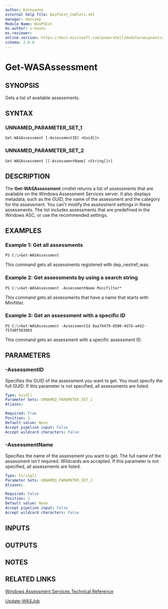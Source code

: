 ```yaml
---
author: Kateyanne
external help file: WasPsExt_Cmdlets.xml
manager: dansimp
Module Name: WasPSExt
ms.author: v-kaunu
ms.reviewer: 
online version: https://docs.microsoft.com/powershell/module/waspsext/get-wasassessment?view=windowsserver2012-ps&wt.mc_id=ps-gethelp
schema: 2.0.0
---
```


# Get-WASAssessment

## SYNOPSIS
Gets a list of available assessments.

## SYNTAX

### UNNAMED_PARAMETER_SET_1
```
Get-WASAssessment [-AssessmentID] <Guid[]>
```

### UNNAMED_PARAMETER_SET_2
```
Get-WASAssessment [[-AssessmentName] <String[]>]
```

## DESCRIPTION
The **Get-WASAssessment** cmdlet returns a list of assessments that are available on the Windows Assessment Services server.
It also displays metadata, such as the GUID, the name of the assessment and the category for the assessment.
You can't modify the assessment settings in these assessments.
The list includes assessments that are predefined in the Windows ASC, or use the recommended settings.

## EXAMPLES

### Example 1: Get all assessments
```
PS C:\>Get-WASAssessment
```

This command gets all assessments registered with dep_nextref_was.

### Example 2: Get assessments by using a search string
```
PS C:\>Get-WASAssessment -AssessmentName Minifilter*
```

This command gets all assessments that have a name that starts with Minifilter.

### Example 3: Get an assessment with a specific ID
```
PS C:\>Get-WASAssessment -AssessmentId 8aa74479-d580-4d74-a4d2-f57d0f503003
```

This command gets an assessment with a specific assessment ID.

## PARAMETERS

### -AssessmentID
Specifies the GUID of the assessment you want to get.
You must specify the full GUID.
If this parameter is not specified, all assessments are listed.

```yaml
Type: Guid[]
Parameter Sets: UNNAMED_PARAMETER_SET_1
Aliases: 

Required: True
Position: 1
Default value: None
Accept pipeline input: False
Accept wildcard characters: False
```

### -AssessmentName
Specifies the name of the assessment you want to get.
The full name of the assessment isn't required.
Wildcards are accepted.
If this parameter is not specified, all assessments are listed.

```yaml
Type: String[]
Parameter Sets: UNNAMED_PARAMETER_SET_2
Aliases: 

Required: False
Position: 1
Default value: None
Accept pipeline input: False
Accept wildcard characters: False
```

## INPUTS

## OUTPUTS

## NOTES

## RELATED LINKS

[Windows Assessment Services Technical Reference](https://go.microsoft.com/fwlink/?LinkId=215628)

[Update-WASJob](./Update-WASJob.md)

